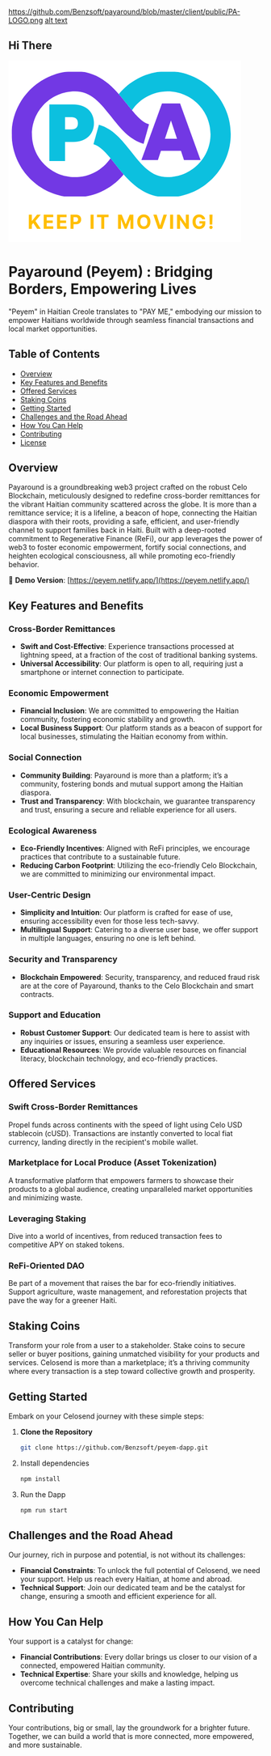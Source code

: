 https://github.com/Benzsoft/payaround/blob/master/client/public/PA-LOGO.png
[alt text](https://github.com/Benzsoft/payaround/blob/master/client/public/PA-LOGO.png?raw=true)
## Hi There
![Hi There](https://github.com/Benzsoft/payaround/blob/master/client/public/PA-LOGO.png?w=200)

# Payaround (Peyem) : Bridging Borders, Empowering Lives

"Peyem" in Haitian Creole translates to "PAY ME," embodying our mission to empower Haitians worldwide through seamless financial transactions and local market opportunities.

## Table of Contents
- [Overview](#overview)
- [Key Features and Benefits](#key-features-and-benefits)
- [Offered Services](#offered-services)
- [Staking Coins](#staking-coins)
- [Getting Started](#getting-started)
- [Challenges and the Road Ahead](#challenges-and-the-road-ahead)
- [How You Can Help](#how-you-can-help)
- [Contributing](#contributing)
- [License](#license)

## Overview

Payaround is a groundbreaking web3 project crafted on the robust Celo Blockchain, meticulously designed to redefine cross-border remittances for the vibrant Haitian community scattered across the globe. It is more than a remittance service; it is a lifeline, a beacon of hope, connecting the Haitian diaspora with their roots, providing a safe, efficient, and user-friendly channel to support families back in Haiti. Built with a deep-rooted commitment to Regenerative Finance (ReFi), our app leverages the power of web3 to foster economic empowerment, fortify social connections, and heighten ecological consciousness, all while promoting eco-friendly behavior.

🔗 **Demo Version**: [https://peyem.netlify.app/](https://peyem.netlify.app/)

## Key Features and Benefits

### Cross-Border Remittances
- **Swift and Cost-Effective**: Experience transactions processed at lightning speed, at a fraction of the cost of traditional banking systems.
- **Universal Accessibility**: Our platform is open to all, requiring just a smartphone or internet connection to participate.

### Economic Empowerment
- **Financial Inclusion**: We are committed to empowering the Haitian community, fostering economic stability and growth.
- **Local Business Support**: Our platform stands as a beacon of support for local businesses, stimulating the Haitian economy from within.

### Social Connection
- **Community Building**: Payaround is more than a platform; it’s a community, fostering bonds and mutual support among the Haitian diaspora.
- **Trust and Transparency**: With blockchain, we guarantee transparency and trust, ensuring a secure and reliable experience for all users.

### Ecological Awareness
- **Eco-Friendly Incentives**: Aligned with ReFi principles, we encourage practices that contribute to a sustainable future.
- **Reducing Carbon Footprint**: Utilizing the eco-friendly Celo Blockchain, we are committed to minimizing our environmental impact.

### User-Centric Design
- **Simplicity and Intuition**: Our platform is crafted for ease of use, ensuring accessibility even for those less tech-savvy.
- **Multilingual Support**: Catering to a diverse user base, we offer support in multiple languages, ensuring no one is left behind.

### Security and Transparency
- **Blockchain Empowered**: Security, transparency, and reduced fraud risk are at the core of Payaround, thanks to the Celo Blockchain and smart contracts.

### Support and Education
- **Robust Customer Support**: Our dedicated team is here to assist with any inquiries or issues, ensuring a seamless user experience.
- **Educational Resources**: We provide valuable resources on financial literacy, blockchain technology, and eco-friendly practices.

## Offered Services

### Swift Cross-Border Remittances
Propel funds across continents with the speed of light using Celo USD stablecoin (cUSD). Transactions are instantly converted to local fiat currency, landing directly in the recipient's mobile wallet.

### Marketplace for Local Produce (Asset Tokenization)
A transformative platform that empowers farmers to showcase their products to a global audience, creating unparalleled market opportunities and minimizing waste.

### Leveraging Staking
Dive into a world of incentives, from reduced transaction fees to competitive APY on staked tokens.

### ReFi-Oriented DAO
Be part of a movement that raises the bar for eco-friendly initiatives. Support agriculture, waste management, and reforestation projects that pave the way for a greener Haiti.

## Staking Coins

Transform your role from a user to a stakeholder. Stake coins to secure seller or buyer positions, gaining unmatched visibility for your products and services. Celosend is more than a marketplace; it’s a thriving community where every transaction is a step toward collective growth and prosperity.

## Getting Started

Embark on your Celosend journey with these simple steps:

1. **Clone the Repository**
   ```sh
   git clone https://github.com/Benzsoft/peyem-dapp.git

2. Install dependencies

   ```sh
   npm install
4. Run the Dapp
    ```sh
    npm run start

 ## Challenges and the Road Ahead

Our journey, rich in purpose and potential, is not without its challenges:

- **Financial Constraints**: To unlock the full potential of Celosend, we need your support. Help us reach every Haitian, at home and abroad.
- **Technical Support**: Join our dedicated team and be the catalyst for change, ensuring a smooth and efficient experience for all.

## How You Can Help

Your support is a catalyst for change:

- **Financial Contributions**: Every dollar brings us closer to our vision of a connected, empowered Haitian community.
- **Technical Expertise**: Share your skills and knowledge, helping us overcome technical challenges and make a lasting impact.

## Contributing

Your contributions, big or small, lay the groundwork for a brighter future. Together, we can build a world that is more connected, more empowered, and more sustainable.
